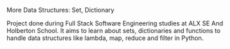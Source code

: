 More Data Structures: Set, Dictionary

Project done during Full Stack Software Engineering studies at  ALX SE And Holberton School. It aims to learn about sets, dictionaries and functions to handle data structures like lambda, map, reduce and filter in Python.
